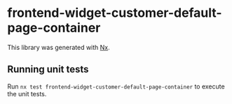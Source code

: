 # frontend-widget-customer-default-page-container

This library was generated with [Nx](https://nx.dev).

## Running unit tests

Run `nx test frontend-widget-customer-default-page-container` to execute the unit tests.
